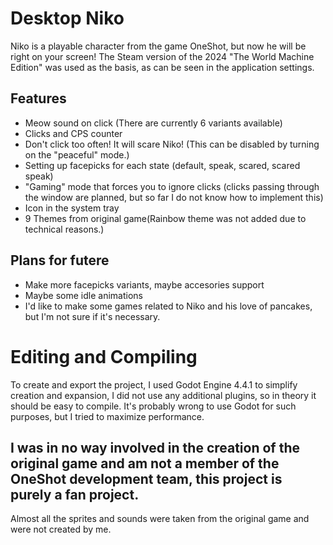 # Desktop Niko
Niko is a playable character from the game OneShot, but now he will be right on your screen!
The Steam version of the 2024 "The World Machine Edition" was used as the basis, as can be seen in the application settings.

## Features
- Meow sound on click (There are currently 6 variants available)
- Clicks and CPS counter
- Don't click too often! It will scare Niko! (This can be disabled by turning on the "peaceful" mode.)
- Setting up facepicks for each state (default, speak, scared, scared speak)
- "Gaming" mode that forces you to ignore clicks (clicks passing through the window are planned, but so far I do not know how to implement this)
- Icon in the system tray
- 9 Themes from original game(Rainbow theme was not added due to technical reasons.)

## Plans for futere
- Make more facepicks variants, maybe accesories support
- Maybe some idle animations
- I'd like to make some games related to Niko and his love of pancakes, but I'm not sure if it's necessary.

# Editing and Compiling
To create and export the project, I used Godot Engine 4.4.1 to simplify creation and expansion, I did not use any additional plugins, so in theory it should be easy to compile.
It's probably wrong to use Godot for such purposes, but I tried to maximize performance.

## I was in no way involved in the creation of the original game and am not a member of the OneShot development team, this project is purely a fan project.
Almost all the sprites and sounds were taken from the original game and were not created by me.
